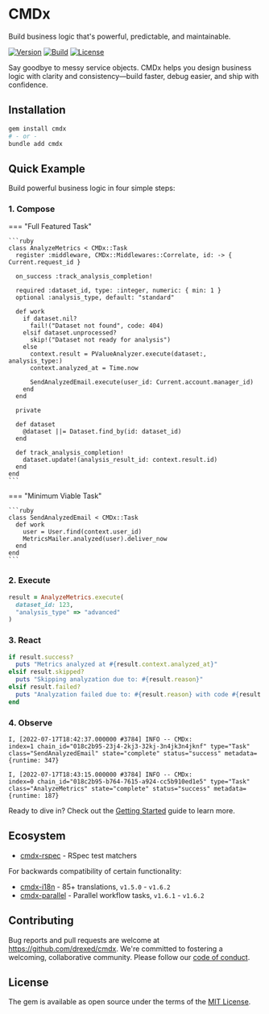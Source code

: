 # CMDx

Build business logic that's powerful, predictable, and maintainable.

[![Version](https://img.shields.io/gem/v/cmdx)](https://rubygems.org/gems/cmdx)
[![Build](https://github.com/drexed/cmdx/actions/workflows/ci.yml/badge.svg)](https://github.com/drexed/cmdx/actions/workflows/ci.yml)
[![License](https://img.shields.io/github/license/drexed/cmdx)](https://github.com/drexed/cmdx/blob/main/LICENSE.txt)

Say goodbye to messy service objects. CMDx helps you design business logic with clarity and consistency—build faster, debug easier, and ship with confidence.

## Installation

```sh
gem install cmdx
# - or -
bundle add cmdx
```

## Quick Example

Build powerful business logic in four simple steps:

### 1. Compose

=== "Full Featured Task"

    ```ruby
    class AnalyzeMetrics < CMDx::Task
      register :middleware, CMDx::Middlewares::Correlate, id: -> { Current.request_id }

      on_success :track_analysis_completion!

      required :dataset_id, type: :integer, numeric: { min: 1 }
      optional :analysis_type, default: "standard"

      def work
        if dataset.nil?
          fail!("Dataset not found", code: 404)
        elsif dataset.unprocessed?
          skip!("Dataset not ready for analysis")
        else
          context.result = PValueAnalyzer.execute(dataset:, analysis_type:)
          context.analyzed_at = Time.now

          SendAnalyzedEmail.execute(user_id: Current.account.manager_id)
        end
      end

      private

      def dataset
        @dataset ||= Dataset.find_by(id: dataset_id)
      end

      def track_analysis_completion!
        dataset.update!(analysis_result_id: context.result.id)
      end
    end
    ```

=== "Minimum Viable Task"

    ```ruby
    class SendAnalyzedEmail < CMDx::Task
      def work
        user = User.find(context.user_id)
        MetricsMailer.analyzed(user).deliver_now
      end
    end
    ```

### 2. Execute

```ruby
result = AnalyzeMetrics.execute(
  dataset_id: 123,
  "analysis_type" => "advanced"
)
```

### 3. React

```ruby
if result.success?
  puts "Metrics analyzed at #{result.context.analyzed_at}"
elsif result.skipped?
  puts "Skipping analyzation due to: #{result.reason}"
elsif result.failed?
  puts "Analyzation failed due to: #{result.reason} with code #{result.metadata[:code]}"
end
```

### 4. Observe

```log
I, [2022-07-17T18:42:37.000000 #3784] INFO -- CMDx:
index=1 chain_id="018c2b95-23j4-2kj3-32kj-3n4jk3n4jknf" type="Task" class="SendAnalyzedEmail" state="complete" status="success" metadata={runtime: 347}

I, [2022-07-17T18:43:15.000000 #3784] INFO -- CMDx:
index=0 chain_id="018c2b95-b764-7615-a924-cc5b910ed1e5" type="Task" class="AnalyzeMetrics" state="complete" status="success" metadata={runtime: 187}
```

Ready to dive in? Check out the [Getting Started](getting_started.md) guide to learn more.

## Ecosystem

- [cmdx-rspec](https://github.com/drexed/cmdx-rspec) - RSpec test matchers

For backwards compatibility of certain functionality:

- [cmdx-i18n](https://github.com/drexed/cmdx-i18n) - 85+ translations, `v1.5.0` - `v1.6.2`
- [cmdx-parallel](https://github.com/drexed/cmdx-parallel) - Parallel workflow tasks, `v1.6.1` - `v1.6.2`

## Contributing

Bug reports and pull requests are welcome at https://github.com/drexed/cmdx. We're committed to fostering a welcoming, collaborative community. Please follow our [code of conduct](CODE_OF_CONDUCT.md).

## License

The gem is available as open source under the terms of the [MIT License](https://opensource.org/licenses/MIT).
